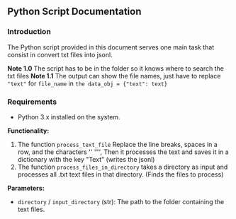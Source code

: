 ## Python Script Documentation

### Introduction

The Python script provided in this document serves one main task that consist in convert txt files into jsonl.

**Note 1.0** The script has to be in the folder so it knows where to search the txt files
**Note 1.1** The output can show the file names, just have to replace `"text"` for `file_name` in `the data_obj = {"text": text}`  

### Requirements

- Python 3.x installed on the system.

**Functionality:**

1. The function `process_text_file` Replace the line breaks, spaces in a row, and the characters '\' '"', Then it processes the text and saves it in a dictionary with the key "Text" (writes the jsonl)
2. The function `process_files_in_directory` takes a directory as input and processes all .txt text files in that directory.  (Finds the files to process)

**Parameters:**

- `directory` / `input_directory` (str): The path to the folder containing the text files.
